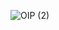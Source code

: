 
![OIP (2)](https://github.com/samik1234/hello/assets/82882143/dd618c62-112d-4e57-a288-273d7d8834a5)
